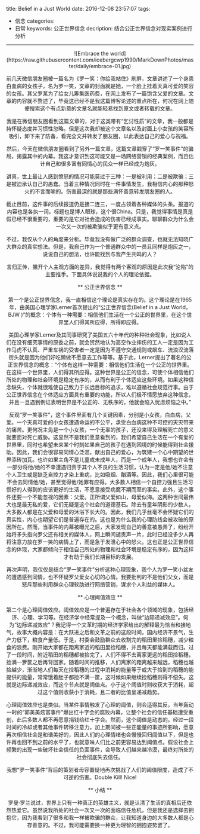 title: Belief in a Just World
date: 2016-12-08 23:57:07
tags: 
- 信念
categories: 
- 日常
keywords: 公正世界信念
decription: 结合公正世界信念对现实案例进行分析

---

<div align=center>
![Embrace the world](https://raw.githubusercontent.com/icebergcwp1990/MarkDownPhotos/master/daily/embrace-01.jpg)

前几天微信朋友圈被一篇名为《罗一笑：你给我站住》刷屏，文章讲述了一个身患白血病的女孩子，名为罗一笑，文章的封面就是她，一个脸上挂着天真可爱的笑容的女孩。其父罗某为了给女儿筹集医药费，在网上发布了一篇饱含父爱的文章。文章的内容就不赘述了，毕竟这已经不是我这篇博客论述的重点所在，何况在网上随便搜索这个有点新意的文章名就能轻易找到原文或者转载的文章。

我是在微信朋友圈看到这篇文章的，对于这类带有“乞讨性质”的文章，我一般都是持怀疑态度并习惯性忽略。但是这次我却被这个文章名以及封面上小女孩的笑容所吸引，卸下来了防备，看完全文并转发了朋友圈，以此表达自己的爱心与祝福。

然后，今天在微信朋友圈看到了另外一篇文章，这篇文章戳穿了“罗一笑事件”的骗局，揭露其中的内幕。我这才意识到这可能又是一场网络营销的经典案例，而且估计自己和很多富有同情心的民众一样已经成为炮灰。

讲真，世上最让人感到愤怒的情况可能莫过于三种：一是被利用；二是被欺骗；三是被迫承认自己的愚蠢。当着三种情况同时在一件事情发生，我相信内心的那种怒火的不言而喻的。伤害最深的就是那些满怀善意转发朋友圈的人。

截止目前，这件事的后续报道仍是接二连三，一度占领着各种媒体的头条。报道的内容也是各执一词，标题也是博人眼球，这个很China。只是，我觉得事情是真是假已经不很重要的，重要的是它对社会造成的伤害已经成事实。聊聊群众为什么会一次又一次的被欺骗似乎更有意义点。

不过，我仅从个人的角度来分析。毕竟我没有做广泛的群众调查，也就无法知晓广大群众的真实想法。但是，我自己作为一个普通群众中的一员且同样是炮灰之一，说说自己的想法，也许能找到与我产生共鸣的人？

言归正传，撇开个人主观方面的差异，我觉得有两个客观的原因是此次我“沦陷”的主要推手。下面具体说说我的个人的理论依据。

** 公正世界信念 **

第一个是公正世界信念，我一直相信这个理论是真实存在的。这个理论是在1965年，由美国心理学家Lerner首次提出的“公正世界信念(Belief in a Just World，BJW )”的概念：个体有一种需要：相信他们生活在一个公正的世界里，在这个世界里人们得其所应得，所得即应得。

美国心理学家Lerner及其同事研究了美国五六十年代的种种社会现象，比如说人们在没有细究事情的原委之前，就会贸然地认为高空作业摔伤的工人一定是因为工作马虎不认真、严重车祸的受害者一定是因为不遵守交通规则或飙车、流浪汉流落街头就是因为他们好吃懒做不愿意去工作等等。基于此，Lerner提出了著名的公正世界信念的概念：“个体有这样一种需要：相信他们生活在一个公正的世界里。在这样一个世界里，人们得其所应得。这种世界是公正的信念，可使个体相信他们所处的物理和社会环境是稳定有序的，从而有利于个体适应这些环境。如果这种信念缺失，个体就很难使自己致力于长远目标的追求，难以遵循社会规范行事。由于公正世界信念在个体适应方面具有重要的功能，所以人们极不情愿放弃这种信念，并且一旦遇到例证表明世界是不公正的、无秩序的，他就会陷入忧虑烦恼之中。”

反观“罗一笑事件”，这个事件里面有几个关键因素，分别是小女孩，白血病，父爱。一个天真可爱的小女孩遭遇命运的不公平，承受白血病这种不可控的天灾带来的痛苦。更何况主角是一个小女孩，一个无辜的孩子，还没来得及理解死亡的意义就要面对死亡威胁。这显然不是我们愿意看到的，我们希望自己生活在一个有爱的世界里，同时也希望未来某个时刻如果自己的孩子在遇到困境的时候能得到社会援助。因此，我们会很容易同情心泛滥，献出自己的爱心，为筑建一个心中期望的世界添砖加瓦。也许如果主角不是儿童或未成年人，而是一个成年人，我想也许会有一部分将他/她的不幸遭遇归责于其个人不良的生活习惯，认为一定是他/她不注意个人卫生或是缺乏自控力才染上重病，比如吸烟、酗酒等。因此，我们心里很可能不会去同情他/她，甚至觉得他/她罪有应得。大多数人相信一个自控力强且生活习惯好的人得到的应该更好的生活，不愿意接受病魔不期而至的事实。此外，这个事件还要一个不能忽视的因素：父爱。正所谓父爱如山，母爱似海。这两种世间最伟大也是最无私的爱，它们无疑是这个社会的道德基石。除去有童年阴影的少数人，大多数人都是在父爱和母爱的沐浴下长大的。因此，我们几乎丝毫不会怀疑它们的真实性，内心也期望它们是普遍存在的。这也是为什么我的心理防线会被攻破的原因所在。然而，当事件的内幕被曝光之后，大家发现自己的善意被愚弄了，纷纷开始将矛头指向罗父还有相关的媒体人，网上瞬间谴责声一片，此时已经没多少人再将注意力放在罗一笑的病情上了，而是急于发泄心中的怒火。这也正是公正世界信念的体现，大家都倾向于相信自己所处的物理和社会环境是稳定有序的，因为这样才有助于我们长期目标的发展。

再次声明，我仅仅是结合“罗一笑事件”分析这种心理现象，我个人为罗一笑小盆友的遭遇感到同情，也不怀疑罗父爱女心切的心情。我要批判的不是他们父女，而是怒斥那些利用群众心理软肋进行网络营销，谋求个人利益的媒体人。

** 心理阈值效应 **

第二个是心理阈值效应。阈值效应是一个普遍存在于社会各个领域的现象，包括经济、心理、学习等。在经济学中经常提及一个概念，叫做“边际递减效应”。何为“边际递减效应”？我记得一个文革时期的经济学家给出的解释最为恰当和接地气，故事大概内容是：在大跃进之后和文革之前的这段时间，国内经济不景气，生产力低下，粮食产量低。于是，村委会鼓励群众去收割完的稻田里捡稻穗，减少粮食的浪费。刚开始大家都在距离家近的稻田里捡稻穗，并且每天都能满载而归。过了一段时间，附近稻田的稻穗都被捡完了，人们不得不去离家更远的稻田捡稻穗，捡满一箩筐之后再背回家。随着时间的推移，人们离家的距离越来越远，稻穗也越捡越少，渐渐地人们每天在捡稻穗的过程中消耗的能量等于或大于捡到的稻穗的能提供的能量，常常饿着肚子都捡不满一筐，这时候如果继续捡稻穗则得不偿失。这就是边际递减效应，而这个节点就是阈值点。小于这个阈值时则收获大于消耗，超过这个值则收获小于消耗，且二者的比值呈递减趋势。

心理阈值效应也是类似。当某件事情触发了心理的阈值，则会适得其反。当年轰动一时的“郭美美炫富事件”爆出红十字会的腐败内幕，让整个社会的信任基础遭受重创，此后多数人都不再愿意捐钱给红十字会。然而，这个阈值是动态的。经过一段时间的冷却或者其他事件转移注意力，加上期间被一些正能量的事迹所影响，愿意再次相信社会是和谐美好的，因此人们的心理情绪也会慢慢回归阈值以下，但是也许再也回不到之前的水平了，也就意味人们比之前更容易达到阈值点。假设社会上频繁的出现一些破坏社会信任的负面事件，会导致人们越来越冷漠，最终对所处的社会彻底失去信任。

我想“罗一笑事件”背后的策划者毋容置疑地再次挑战了人们的阈值限度，造成了不可逆的伤害。Double Kill! Nice!

** 小结 **

罗曼·罗兰说过，世界上只有一种真正的英雄主义，就是认清了生活的真相后还依然热爱它。虽然说我所处的社会一次又一次的面临信任危机，但是我还是选择去拥抱它，因为我看到了很多和我一样被欺骗的群众，让我知道身边的大多数人都是心存善意的。不过，我可能需要换一种更为理智的拥抱姿势罢了。